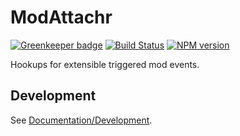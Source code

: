 <!-- {{Top}} -->
# ModAttachr

[![Greenkeeper badge](https://badges.greenkeeper.io/FullScreenShenanigans/ModAttachr.svg)](https://greenkeeper.io/)
[![Build Status](https://travis-ci.org/FullScreenShenanigans/ModAttachr.svg?branch=master)](https://travis-ci.org/FullScreenShenanigans/ModAttachr)
[![NPM version](https://badge.fury.io/js/modattachr.svg)](http://badge.fury.io/js/modattachr)

Hookups for extensible triggered mod events.
<!-- {{/Top}} -->

<!-- {{Development}} -->
## Development

See [Documentation/Development](https://github.com/FullScreenShenanigans/Documentation).


<!-- {{/Development}} -->
